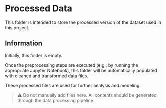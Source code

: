 # Processed Data

This folder is intended to store the processed version of the dataset used in this project.

## Information

Initially, this folder is empty.

Once the preprocessing steps are executed (e.g., by running the appropriate Jupyter Notebook), this folder will be automatically populated with cleaned and transformed data files.

These processed files are used for further analysis and modeling.

> ⚠️ Do not manually add files here. All contents should be generated through the data processing pipeline.
